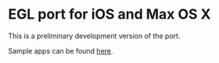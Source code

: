 EGL port for iOS and Max OS X
=============================

This is a preliminary development version of the port.

Sample apps can be found [here](https://github.com/alco/EGL_samples).
